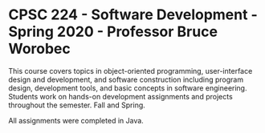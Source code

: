 # CPSC 224 - Software Development - Spring 2020 - Professor Bruce Worobec

This course covers topics in object-oriented programming, user-interface design and development, 
and software construction including program design, development tools, and basic concepts in software engineering. 
Students work on hands-on development assignments and projects throughout the semester. Fall and Spring.

All assignments were completed in Java.
